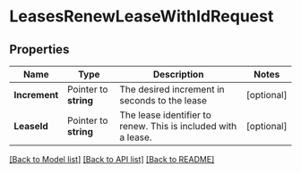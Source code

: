# LeasesRenewLeaseWithIdRequest


## Properties

Name | Type | Description | Notes
------------ | ------------- | ------------- | -------------
**Increment** | Pointer to **string** | The desired increment in seconds to the lease | [optional] 
**LeaseId** | Pointer to **string** | The lease identifier to renew. This is included with a lease. | [optional] 





[[Back to Model list]](../README.md#documentation-for-models) [[Back to API list]](../README.md#documentation-for-api-endpoints) [[Back to README]](../README.md)


